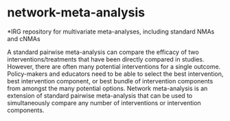 # network-meta-analysis
*IRG repository for multivariate meta-analyses, including standard NMAs and cNMAs

A standard pairwise meta-analysis can compare the efficacy of two interventions/treatments that have been directly compared in studies. However, there are often many potential interventions for a single outcome. Policy-makers and educators need to be able to select the best intervention, best intervention component, or best bundle of intervention components from amongst the many potential options. Network meta-analysis is an extension of standard pairwise meta-analysis that can be used to simultaneously compare any number of interventions or intervention components.
